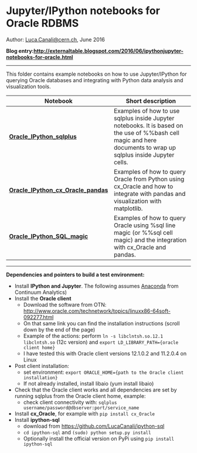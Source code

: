 # Jupyter/IPython notebooks for Oracle RDBMS

Author: Luca.Canali@cern.ch, June 2016

**Blog entry:http://externaltable.blogspot.com/2016/06/ipythonjupyter-notebooks-for-oracle.html**

---
This folder contains example notebooks on how to use Jupyter/IPython for querying Oracle databases and integrating with Python data analysis and visualization tools.

| Notebook                   | Short description
| -------------------------- | -------------------------------------------------------------------------------------
| [**Oracle_IPython_sqlplus**](Oracle_IPython_sqlplus.ipynb) | Examples of how to use sqlplus inside Jupyter notebooks. It is based on the use of %%bash cell magic and here documents to wrap up sqlplus inside Jupyter cells.
| [**Oracle_IPython_cx_Oracle_pandas**](Oracle_IPython_cx_Oracle_pandas.ipynb) | Examples of how to query Oracle from Python using cx_Oracle and how to integrate with pandas and visualization with matplotlib.
| [**Oracle_IPython_SQL_magic**](Oracle_IPython_SQL_magic.ipynb) | Examples of how to query Oracle using %sql line magic (or %%sql cell magic) and the integration with cx_Oracle and pandas.

---
**Dependencies and pointers to build a test environment:**
- Install **IPython and Jupyter**. The following assumes [Anaconda](https://www.continuum.io/downloads) from Continuum Analytics)
- Install the **Oracle client**
    - Download the software from OTN: <http://www.oracle.com/technetwork/topics/linuxx86-64soft-092277.html>
    - On that same link you can find the installation instructions (scroll down by the end of the page)
    - Example of the actions: perform `ln -s libclntsh.so.12.1 libclntsh.so` (12c version) and `export LD_LIBRARY_PATH={oracle client home}`
    - I have tested this with Oracle client versions 12.1.0.2 and 11.2.0.4 on Linux
- Post client installation:
    - set environment: `export ORACLE_HOME={path to the Oracle client installation}`
    - If not already installed, install libaio (yum install libaio)
- Check that the Oracle client works and all dependencies are set by running sqlplus from the Oracle client home, example:
    - check client connectivity with: `sqlplus username/password@dbserver:port/service_name`
- Install **cx_Oracle**, for example with `pip install cx_Oracle`
- Install **ipython-sql**
   - download from <https://github.com/LucaCanali/ipython-sql>
   - `cd ipython-sql` and `(sudo) python setup.py install`
   - Optionally install the official version on PyPi using `pip install ipython-sql`

